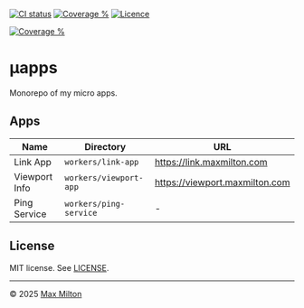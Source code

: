 [![CI status](https://badgen.net/github/checks/maxmilton/uapps?label=ci)](https://github.com/maxmilton/uapps/actions)
[![Coverage %](https://badgen.net/codeclimate/coverage/maxmilton/uapps)](https://codeclimate.com/github/maxmilton/uapps)
[![Licence](https://badgen.net/github/license/maxmilton/uapps)](./LICENSE)

<!-- TODO: Migrate to badgen.net once it supports qlty.sh -->
[![Coverage %](https://qlty.sh/badges/55ab6189-47f8-4f94-8ca2-a95928304624/test_coverage.svg)](https://qlty.sh/gh/maxmilton/projects/uapps)

# µapps

Monorepo of my micro apps.

## Apps

<!-- prettier-ignore -->
| Name | Directory | URL |
| --- | --- | --- |
| Link App | `workers/link-app` | <https://link.maxmilton.com> |
| Viewport Info | `workers/viewport-app` | <https://viewport.maxmilton.com> |
| Ping Service | `workers/ping-service` | - |

## License

MIT license. See [LICENSE](https://github.com/maxmilton/uapps/blob/master/LICENSE).
<!-- TODO: Add attribution for favicons -->
<!-- link-app -->
<!-- https://github.com/googlefonts/noto-emoji/blob/main/svg/emoji_u1f517.svg -->
<!-- viewport-app -->
<!-- https://github.com/twitter/twemoji/blob/master/assets/svg/1f5a5.svg -->

---

© 2025 [Max Milton](https://maxmilton.com)
